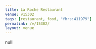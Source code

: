 ```yaml
---
title: La Roche Restaurant
venue: v15302
tags: [restaurant, food, "fhrs:411979"]
permalink: /v/15302/
layout: venue
---
```

null